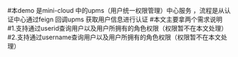 #本demo 是mini-cloud 中的upms（用户统一权限管理）中心服务 ，流程是从认证中心通过feign 回调upms 获取用户信息进行认证
#本文主要拿两个需求说明
#1.支持通过userid查询用户以及用户所拥有的角色权限（权限暂不在本文处理）
#2.支持通过username查询用户以及用户所拥有的角色权限（权限暂不在本文处理）
